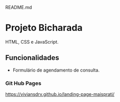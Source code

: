 README.md

# Projeto Bicharada

HTML, CSS e JavaScript.

## Funcionalidades

- Formulário de agendamento de consulta.

### Git Hub Pages
https://viviansdrv.github.io/landing-page-maisprati/